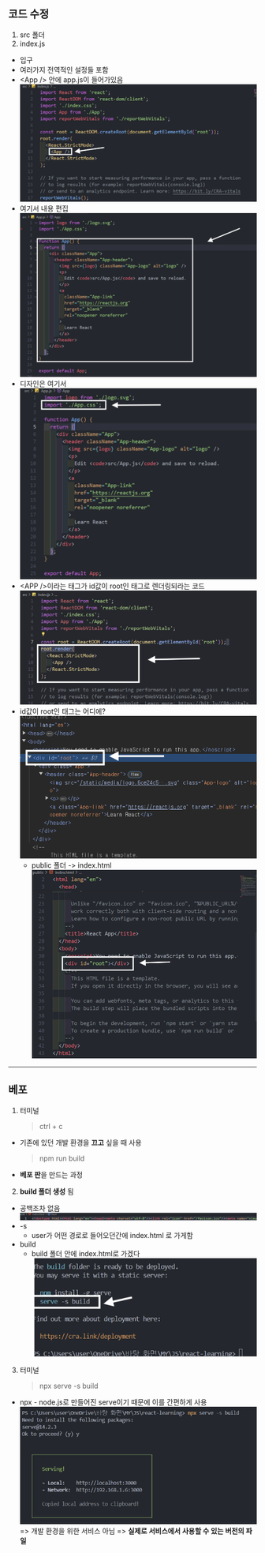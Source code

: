 ## 코드 수정

1. src 폴더
2. index.js

- 입구
- 여러가지 전역적인 설정들 포함
- \<App /> 안에 app.js이 들어가있음
  ![alt text](imgs/codeModify.png)
- 여기서 내용 편집
  ![alt text](imgs/codeModify-1.png)
- 디자인은 여기서
  ![alt text](imgs/codeModify-2.png)
- \<APP />이라는 태그가 id값이 root인 태그로 렌더링되라는 코드
  ![alt text](imgs/codeModify-5.png)
- id값이 root인 태그는 어디에?
  ![alt text](imgs/codeModify-6.png)
  - public 폴더 -> index.html
    ![alt text](imgs/codeModify-4.png)

---

## 베포

1. 터미널
   > ctrl + c

- 기존에 있던 개발 환경을 **끄고** 싶을 때 사용
  > npm run build
- **베포 판**을 만드는 과정

2. **build 폴더 생성** 됨

- 공백조차 없음
  ![alt text](imgs/deploy-1.png)
- -s
  - user가 어떤 경로로 들어오던간에 index.html 로 가게함
- build
  - build 폴더 안에 index.html로 가겠다
    ![alt text](imgs/deploy-2.png)

3. 터미널
   > npx serve -s build

- npx - node.js로 만들어진 serve이기 때문에 이를 간편하게 사용
  ![alt text](imgs/deploy-3.png)
  => 개발 환경을 위한 서비스 아님
  => **실제로 서비스에서 사용할 수 있는 버전의 파일**
